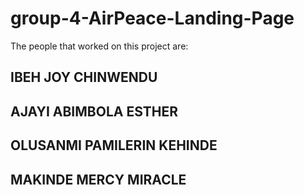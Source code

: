 # group-4-AirPeace-Landing-Page
<p> The people that worked on this project are:</p>
<h2>IBEH JOY CHINWENDU</h2>
<h2> AJAYI ABIMBOLA ESTHER</h2>
<h2>OLUSANMI PAMILERIN KEHINDE<h2>
<h2> MAKINDE MERCY MIRACLE</h2>
